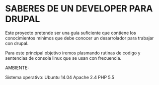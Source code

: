 SABERES DE UN DEVELOPER PARA DRUPAL
===============================
Este proyecto pretende ser una guía suficiente que contiene los conocimientos mínimos que debe conocer un desarrolador para trabajar con drupal.

Para este principal objetivo iremos plasmando rutinas de codigo y sentencias de consola linux que se usan con frecuencia.

AMBIENTE:

Sistema operativo: Ubuntu 14.04
Apache 2.4
PHP 5.5

